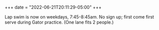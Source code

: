 +++
date = "2022-06-21T20:11:29-05:00"
+++

Lap swim is now on weekdays, 7:45-8:45am. No sign up; first come first serve during Gator practice. (One lane fits 2 people.)
